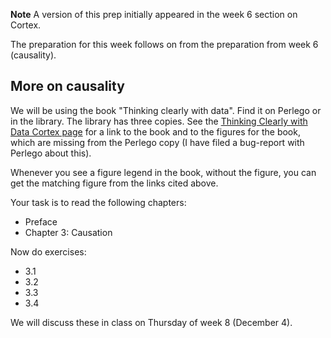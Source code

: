 **Note** A version of this prep initially appeared in the week 6 section on
Cortex.

The preparation for this week follows on from the preparation from week 6 (causality).

## More on causality

We will be using the book "Thinking clearly with data".   Find it on Perlego or
in the library.  The library has three copies.  See the [Thinking Clearly with
Data Cortex
page](https://cortex.lis.ac.uk/courses/2cc41688-a4c9-497f-8bc1-bc0a083bf51f/flows/2d1c62e5-91b6-4fec-aca6-3f67155f4430/activities/bd082bcb-d79c-4774-ac90-71d581f00f4d)
for a link to the book and to the figures for the book, which are missing from
the Perlego copy (I have filed a bug-report with Perlego about this).

Whenever you see a figure legend in the book, without the figure, you can get the matching figure from the links cited above.

Your task is to read the following chapters:

* Preface
* Chapter 3: Causation

Now do exercises:

* 3.1
* 3.2
* 3.3
* 3.4

We will discuss these in class on Thursday of week 8 (December 4).
